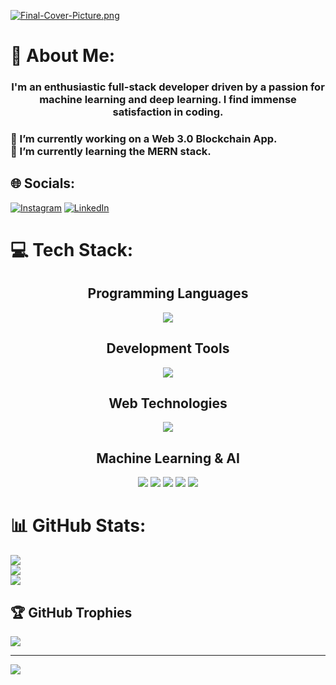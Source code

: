 [![Final-Cover-Picture.png](https://i.postimg.cc/Rq5JcPFb/Final-Cover-Picture.png)](CoverPage_Shreyas)

# 💫 About Me:

<div align="center">
    <h3>I'm an enthusiastic full-stack developer driven by a passion for machine learning and deep learning. I find immense satisfaction in coding.</h3>
</div>

<div>
    <h3>
        🔭 I’m currently working on a Web 3.0 Blockchain App.<br>
        🌱 I’m currently learning the MERN stack.
    </h3>
</div>

## 🌐 Socials:
[![Instagram](https://img.shields.io/badge/Instagram-%23E4405F.svg?logo=Instagram&logoColor=white)](https://instagram.com/shreyas_s_n_) [![LinkedIn](https://img.shields.io/badge/LinkedIn-%230077B5.svg?logo=linkedin&logoColor=white)](https://linkedin.com/in/shreyassn) 

# 💻 Tech Stack:
 <div align="center">
        <h2>Programming Languages</h2>
        <a href="https://skillicons.dev">
            <img src="https://skillicons.dev/icons?i=c,cpp,js,css,django,py" />
        </a>
        <h2>Development Tools</h2>
        <a href="https://skillicons.dev">
            <img src="https://skillicons.dev/icons?i=docker,flask,github,git,html,ai,java,vscode" />
        </a>
        <h2>Web Technologies</h2>
        <a href="https://skillicons.dev">
            <img src="https://skillicons.dev/icons?i=mysql,nextjs,nodejs,php,react,sqlite,tailwind,tensorflow,threejs" />
        </a>
        <h2>Machine Learning & AI</h2>
        <img src="https://img.shields.io/badge/Keras-%23D00000.svg?style=plastic&logo=Keras&logoColor=white" />
        <img src="https://img.shields.io/badge/numpy-%23013243.svg?style=plastic&logo=numpy&logoColor=white" />
        <img src="https://img.shields.io/badge/pandas-%23150458.svg?style=plastic&logo=pandas&logoColor=white" />
        <img src="https://img.shields.io/badge/scikit--learn-%23F7931E.svg?style=plastic&logo=scikit-learn&logoColor=white" />
        <img src="https://img.shields.io/badge/TensorFlow-%23FF6F00.svg?style=plastic&logo=TensorFlow&logoColor=white" />
    </div>


# 📊 GitHub Stats:
![](https://github-readme-stats.vercel.app/api?username=shreyassn&theme=tokyonight&hide_border=false&include_all_commits=true&count_private=true)<br/>
![](https://github-readme-streak-stats.herokuapp.com/?user=shreyassn&theme=tokyonight&hide_border=false)<br/>
![](https://github-readme-stats.vercel.app/api/top-langs/?username=shreyassn&theme=tokyonight&hide_border=false&include_all_commits=true&count_private=true&layout=compact)

## 🏆 GitHub Trophies
![](https://github-profile-trophy.vercel.app/?username=shreyassn&theme=algolia&no-frame=false&no-bg=false&margin-w=4)


---
[![](https://visitcount.itsvg.in/api?id=shreyassn&icon=0&color=1)](https://visitcount.itsvg.in)

<!-- Proudly created with GPRM ( https://gprm.itsvg.in ) -->
